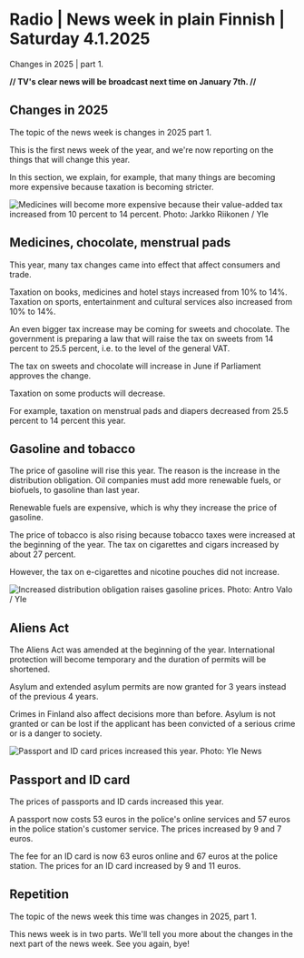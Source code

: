 # Radio \| News week in plain Finnish \| Saturday 4.1.2025

Changes in 2025 \| part 1.

**// TV's clear news will be broadcast next time on January 7th. //**

## Changes in 2025

The topic of the news week is changes in 2025 part 1.

This is the first news week of the year, and we're now reporting on the things that will change this year.

In this section, we explain, for example, that many things are becoming more expensive because taxation is becoming stricter.

![Medicines will become more expensive because their value-added tax increased from 10 percent to 14 percent. Photo: Jarkko Riikonen / Yle](https://images.cdn.yle.fi/image/upload/c_crop,h_3375,w_6000,x_0,y_625/ar_1.777777777777777,c_fill,g_faces,h_431,w_767/dpr_1.0/q_auto:eco/f_auto/fl_lossy/v1716178889/39-126021865fadbc2b93c0)

## Medicines, chocolate, menstrual pads

This year, many tax changes came into effect that affect consumers and trade.

Taxation on books, medicines and hotel stays increased from 10% to 14%. Taxation on sports, entertainment and cultural services also increased from 10% to 14%.

An even bigger tax increase may be coming for sweets and chocolate. The government is preparing a law that will raise the tax on sweets from 14 percent to 25.5 percent, i.e. to the level of the general VAT.

The tax on sweets and chocolate will increase in June if Parliament approves the change.

Taxation on some products will decrease.

For example, taxation on menstrual pads and diapers decreased from 25.5 percent to 14 percent this year.

## Gasoline and tobacco

The price of gasoline will rise this year. The reason is the increase in the distribution obligation. Oil companies must add more renewable fuels, or biofuels, to gasoline than last year.

Renewable fuels are expensive, which is why they increase the price of gasoline.

The price of tobacco is also rising because tobacco taxes were increased at the beginning of the year. The tax on cigarettes and cigars increased by about 27 percent.

However, the tax on e-cigarettes and nicotine pouches did not increase.

![Increased distribution obligation raises gasoline prices. Photo: Antro Valo / Yle](https://images.cdn.yle.fi/image/upload/c_crop,h_3510,w_6240,x_0,y_489/ar_1.777777777777777,c_fill,g_faces,h_431,w_767/dpr_1.0/q_auto:eco/f_auto/fl_lossy/v1676634432/39-107437463ef67f84c1ee)

## Aliens Act

The Aliens Act was amended at the beginning of the year. International protection will become temporary and the duration of permits will be shortened.

Asylum and extended asylum permits are now granted for 3 years instead of the previous 4 years.

Crimes in Finland also affect decisions more than before. Asylum is not granted or can be lost if the applicant has been convicted of a serious crime or is a danger to society.

![Passport and ID card prices increased this year. Photo: Yle News](https://images.cdn.yle.fi/image/upload/c_crop,h_2268,w_4031,x_0,y_0/ar_1.777777777777777,c_fill,g_faces,h_431,w_767/dpr_1.0/q_auto:eco/f_auto/fl_lossy/v1727955773/39-135812166fe82e4b3208)

## Passport and ID card

The prices of passports and ID cards increased this year.

A passport now costs 53 euros in the police's online services and 57 euros in the police station's customer service. The prices increased by 9 and 7 euros.

The fee for an ID card is now 63 euros online and 67 euros at the police station. The prices for an ID card increased by 9 and 11 euros.

## Repetition

The topic of the news week this time was changes in 2025, part 1.

This news week is in two parts. We'll tell you more about the changes in the next part of the news week. See you again, bye!
